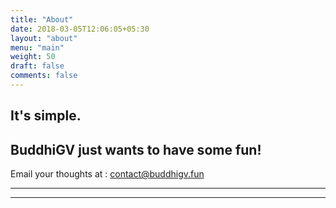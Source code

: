 ```yaml
---
title: "About"
date: 2018-03-05T12:06:05+05:30
layout: "about"
menu: "main"
weight: 50
draft: false
comments: false
---
```


## It's simple.   
## BuddhiGV just wants to have some fun!


Email your thoughts at : [contact@buddhigv.fun](mailto://contact@buddhigv.fun?subject=Hi,BuddhiGV!)

* * * 
* * *

